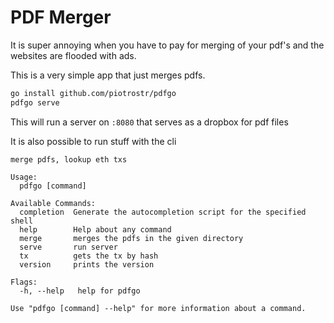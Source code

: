 # PDF Merger

It is super annoying when you have to pay for merging of your pdf's and the
websites are flooded with ads.

This is a very simple app that just merges pdfs.

```bash
go install github.com/piotrostr/pdfgo
pdfgo serve
```

This will run a server on `:8080` that serves as a dropbox for pdf files

It is also possible to run stuff with the cli

```cli
merge pdfs, lookup eth txs

Usage:
  pdfgo [command]

Available Commands:
  completion  Generate the autocompletion script for the specified shell
  help        Help about any command
  merge       merges the pdfs in the given directory
  serve       run server
  tx          gets the tx by hash
  version     prints the version

Flags:
  -h, --help   help for pdfgo

Use "pdfgo [command] --help" for more information about a command.
```
